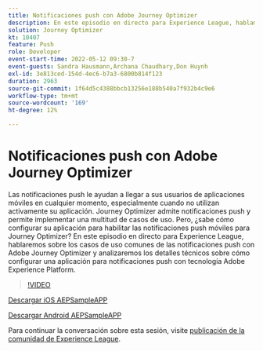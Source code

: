 ```yaml
---
title: Notificaciones push con Adobe Journey Optimizer
description: En este episodio en directo para Experience League, hablamos sobre los casos de uso comunes de las notificaciones push con Adobe Journey Optimizer y descubra los detalles técnicos sobre cómo configurar una aplicación para notificaciones push con tecnología Adobe Experience Platform.
solution: Journey Optimizer
kt: 10407
feature: Push
role: Developer
event-start-time: 2022-05-12 09:30-7
event-guests: Sandra Hausmann,Archana Chaudhary,Don Huynh
exl-id: 3e813ced-154d-4ec6-b7a3-6800b814f123
duration: 2963
source-git-commit: 1f64d5c4388bbcb13256e188b540a7f932b4c9e6
workflow-type: tm+mt
source-wordcount: '169'
ht-degree: 12%

---
```


# Notificaciones push con Adobe Journey Optimizer

Las notificaciones push le ayudan a llegar a sus usuarios de aplicaciones móviles en cualquier momento, especialmente cuando no utilizan activamente su aplicación. Journey Optimizer admite notificaciones push y permite implementar una multitud de casos de uso. Pero, ¿sabe cómo configurar su aplicación para habilitar las notificaciones push móviles para Journey Optimizer? En este episodio en directo para Experience League, hablaremos sobre los casos de uso comunes de las notificaciones push con Adobe Journey Optimizer y analizaremos los detalles técnicos sobre cómo configurar una aplicación para notificaciones push con tecnología Adobe Experience Platform.

>[!VIDEO](https://video.tv.adobe.com/v/342810/?quality=12&learn=on)

[Descargar iOS AEPSampleAPP](https://github.com/adobe/aepsdk-sample-app-ios)

[Descargar Android AEPSampleAPP](https://github.com/adobe/aepsdk-sample-app-android)

Para continuar la conversación sobre esta sesión, visite [publicación de la comunidad de Experience League](https://experienceleaguecommunities.adobe.com/t5/journey-optimizer-discussions/experience-league-live-post-session-discussion-push/td-p/451869?profile.language=es).

